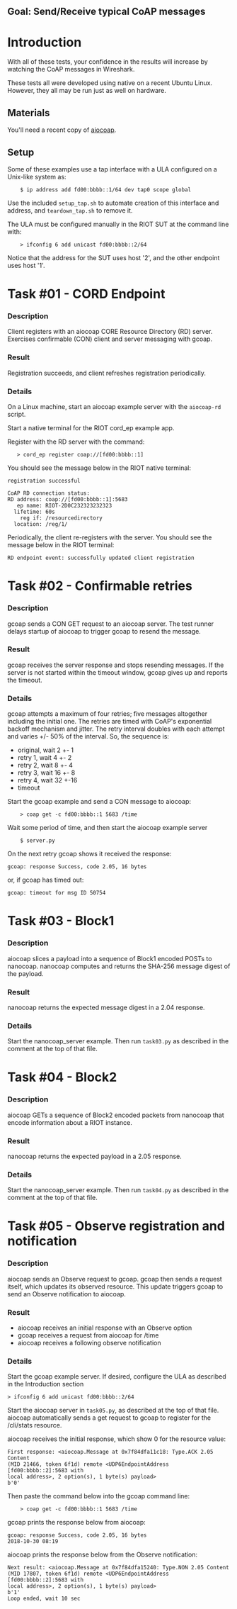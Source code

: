 ## Goal: Send/Receive typical CoAP messages

Introduction
============
With all of these tests, your confidence in the results will increase by
watching the CoAP messages in Wireshark.

These tests all were developed using native on a recent Ubuntu Linux. However,
they all may be run just as well on hardware.

Materials
---------

You'll need a recent copy of [aiocoap](https://github.com/chrysn/aiocoap).

Setup
-----

Some of these examples use a tap interface with a ULA configured on a Unix-like
system as:
```
    $ ip address add fd00:bbbb::1/64 dev tap0 scope global
```

Use the included `setup_tap.sh` to automate creation of this interface and
address, and `teardown_tap.sh` to remove it.

The ULA must be configured manually in the RIOT SUT at the command line with:
```
    > ifconfig 6 add unicast fd00:bbbb::2/64
```

Notice that the address for the SUT uses host '2', and the other endpoint uses
host '1'.


Task #01 - CORD Endpoint
========================
### Description

Client registers with an aiocoap CORE Resource Directory (RD) server. Exercises
confirmable (CON) client and server messaging with gcoap.

### Result

Registration succeeds, and client refreshes registration periodically.

### Details

On a Linux machine, start an aiocoap example server with the `aiocoap-rd`
script.

Start a native terminal for the RIOT cord_ep example app.

Register with the RD server with the command:
```
   > cord_ep register coap://[fd00:bbbb::1]
```

You should see the message below in the RIOT native terminal:
```
registration successful

CoAP RD connection status:
RD address: coap://[fd00:bbbb::1]:5683
   ep name: RIOT-2D0C232323232323
  lifetime: 60s
    reg if: /resourcedirectory
  location: /reg/1/

```

Periodically, the client re-registers with the server. You should see the
message below in the RIOT terminal:
```
RD endpoint event: successfully updated client registration
```


Task #02 - Confirmable retries
==============================
### Description

gcoap sends a CON GET request to an aiocoap server. The test runner delays
startup of aiocoap to trigger gcoap to resend the message.

### Result
gcoap receives the server response and stops resending messages. If the server
is not started within the timeout window, gcoap gives up and reports the timeout.

### Details
gcoap attempts a maximum of four retries; five messages altogether including
the initial one. The retries are timed with CoAP's exponential backoff mechanism
and jitter. The retry interval doubles with each attempt and varies +/- 50% of
the interval. So, the sequence is:

* original, wait  2 +- 1
* retry 1,  wait  4 +- 2
* retry 2,  wait  8 +- 4
* retry 3,  wait 16 +- 8
* retry 4,  wait 32 +-16
* timeout

Start the gcoap example and send a CON message to aiocoap:
```
    > coap get -c fd00:bbbb::1 5683 /time
```

Wait some period of time, and then start the aiocoap example server
```
    $ server.py
```

On the next retry gcoap shows it received the response:
```
gcoap: response Success, code 2.05, 16 bytes
```

or, if gcoap has timed out:
```
gcoap: timeout for msg ID 50754
```


Task #03 - Block1
=================
### Description

aiocoap slices a payload into a sequence of Block1 encoded POSTs to nanocoap.
nanocoap computes and returns the SHA-256 message digest of the payload.

### Result

nanocoap returns the expected message digest in a 2.04 response.

### Details

Start the nanocoap_server example. Then run `task03.py` as described in the
comment at the top of that file.


Task #04 - Block2
=================
### Description

aiocoap GETs a sequence of Block2 encoded packets from nanocoap that encode
information about a RIOT instance.

### Result

nanocoap returns the expected payload in a 2.05 response.

### Details

Start the nanocoap_server example. Then run `task04.py` as described in the
comment at the top of that file.


Task #05 - Observe registration and notification
================================================
### Description

aiocoap sends an Observe request to gcoap. gcoap then sends a request itself,
which updates its observed resource. This update triggers gcoap to send an
Observe notification to aiocoap.

### Result

* aiocoap receives an initial response with an Observe option
* gcoap receives a request from aiocoap for /time
* aiocoap receives a following observe notification

### Details

Start the gcoap example server. If desired, configure the ULA as described in
the Introduction section

    > ifconfig 6 add unicast fd00:bbbb::2/64

Start the aiocoap server in `task05.py`, as described at the top of that file.
aiocoap automatically sends a get request to gcoap to register for the
/cli/stats resource.

aiocoap receives the initial response, which show 0 for the resource value:
```
First response: <aiocoap.Message at 0x7f84dfa11c18: Type.ACK 2.05 Content
(MID 21466, token 6f1d) remote <UDP6EndpointAddress [fd00:bbbb::2]:5683 with
local address>, 2 option(s), 1 byte(s) payload>
b'0'
```

Then paste the command below into the gcoap command line:
```
    > coap get -c fd00:bbbb::1 5683 /time
```

gcoap prints the response below from aiocoap:
```
gcoap: response Success, code 2.05, 16 bytes
2018-10-30 08:19

```

aiocoap prints the response below from the Observe notification:
```
Next result: <aiocoap.Message at 0x7f84dfa15240: Type.NON 2.05 Content
(MID 17807, token 6f1d) remote <UDP6EndpointAddress [fd00:bbbb::2]:5683 with
local address>, 2 option(s), 1 byte(s) payload>
b'1'
Loop ended, wait 10 sec

```
